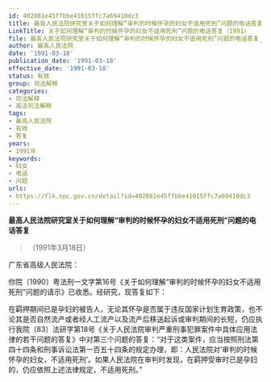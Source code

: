 ```yaml
---
id: 402881e45ffbbe41015ffc7a69410dc3
title: 最高人民法院研究室关于如何理解“审判的时候怀孕的妇女不适用死刑”问题的电话答复
LinkTitle: 关于如何理解“审判的时候怀孕的妇女不适用死刑”问题的电话答复（1991）
file: 最高人民法院研究室关于如何理解“审判的时候怀孕的妇女不适用死刑”问题的电话答复_19910318_402881e45ffbbe41015ffc7a69410dc3.docx
author: 最高人民法院
date: '1991-03-18'
publication_date: '1991-03-18'
effective_date: '1991-03-18'
status: 有效
group: 司法解释
categories:
- 司法解释
- 高法司法解释
tags:
- 最高人民法院
- 有效
- 答复
years:
- 1991年
keywords:
- 妇女
- 电话
- 问题
urls:
- https://flk.npc.gov.cn/detail?id=402881e45ffbbe41015ffc7a69410dc3
---
```


**最高人民法院研究室关于如何理解“审判的时候怀孕的妇女不适用死刑”问题的电话答复**

> （1991年3月18日）

广东省高级人民法院：

你院〔1990〕粤法刑一文字第16号《关于如何理解“审判的时候怀孕的妇女不适用死刑”问题的请示》已收悉。经研究，现答复如下：

在羁押期间已是孕妇的被告人，无论其怀孕是否属于违反国家计划生育政策，也不论其是否自然流产或者经人工流产以及流产后移送起诉或审判期间的长短，仍应执行我院〔83〕法研字第18号《关于人民法院审判严重刑事犯罪案件中具体应用法律的若干问题的答复》中对第三个问题的答复：“对于这类案件，应当按照刑法第四十四条和刑事诉讼法第一百五十四条的规定办理，即：人民法院对‘审判的时候怀孕的妇女，不适用死刑’。如果人民法院在审判时发现，在羁押受审时已是孕妇的，仍应依照上述法律规定，不适用死刑。”
